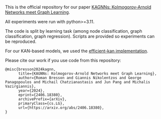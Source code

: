 This is the official repository for our paper [KAGNNs: Kolmogorov-Arnold Networks meet Graph Learning](https://arxiv.org/abs/2406.18380).

All experiments were run with python>=3.11.

The code is split by learning task (among node classification, graph classification, graph regression). Scripts are provided so experiments can be reproduced.

For our KAN-based models, we used the [efficient-kan implementation](https://github.com/Blealtan/efficient-kan).

Please cite our work if you use code from this repository:
```
@misc{bresson2024kagnn,
      title={KAGNNs: Kolmogorov-Arnold Networks meet Graph Learning}, 
      author={Roman Bresson and Giannis Nikolentzos and George Panagopoulos and Michail Chatzianastasis and Jun Pang and Michalis Vazirgiannis},
      year={2024},
      eprint={2406.18380},
      archivePrefix={arXiv},
      primaryClass={cs.LG},
      url={https://arxiv.org/abs/2406.18380}, 
}
```
